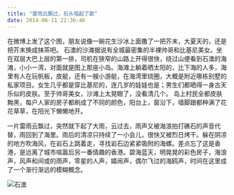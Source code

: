```yaml
---
title: "雷雨云飘过，石头唱起了歌"
date: 2014-06-11 22:36:46
---
```


在微博上发了这个图，朋友说像一碗花生沙冰上面撒了一把芥末，大夏天的，还是把芥末换成抹茶吧。 石澳的沙滩据说有全城最密集的半裸帅哥和比基尼美女。坐在双层大巴上层的第一排，司机在狭窄的山路上开得很快，绕过山便看到石澳的海滩，小小一湾，对面就是图上那座小岛。海滩上躺着晒太阳的，比下海的人多，海里有人在玩帆板，皮艇，还有一艘小游艇，在海湾里绕圈，大概是附近哪栋别墅的私家项目。女生几乎都是穿比基尼的，连几岁的娃娃也是；男生们都晒得一身古天乐似的皮肤。至于帅哥美女，沙滩上太晃眼了，没看清几个。 岛上村民全都皮肤黝黑，每户人家的房子都刷成了不同的颜色，阳台上，窗沿下，墙脚跟都种满了花花草草，在阳光下懒懒地开。

一片雷雨云飘过，突然就下起了大雨，云过去，雨声又被海浪拍打礁石的声音代替，雨回到了海里。雨后的清凉只持续了一小会儿，很快又被烈日烤干。躲在阴凉的地方吹海风，在岩石上跳着走，寻找岩石边紧紧吸附的海螺。差点忘了这是香港，是远离了城市喧嚣后另一番情趣的香港。碧海蓝天，明晃晃的彩色房子，海浪声，风声和间或的雨声，零星的人声，嬉闹声，偶尔飞过的海鸥声，时间在这里成了一个渐行渐远的模糊概念。 

![石澳](../../../images/2014/06/shiao.jpg)